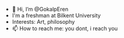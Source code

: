 - 👋 Hi, I’m @GokalpEren
- I'm a freshman at Bilkent University
- Interests: Art, philosophy
- 📫 How to reach me: you dont, i reach you

<!---
GokalpEren/GokalpEren is a ✨ special ✨ repository because its `README.md` (this file) appears on your GitHub profile.
You can click the Preview link to take a look at your changes.
--->
